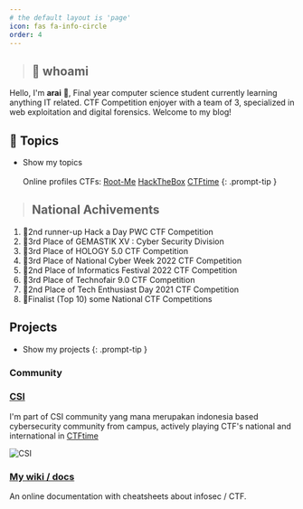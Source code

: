 ```yaml
---
# the default layout is 'page'
icon: fas fa-info-circle
order: 4
---
```


> ## 📜 whoami

Hello, I'm **arai** 🥖, Final year computer science student currently learning anything IT related. CTF Competition enjoyer with a team of 3, specialized in web exploitation and digital forensics. Welcome to my blog!
## 🔖 Topics
- Show my topics
<br><br>Online profiles CTFs: [Root-Me](https://www.root-me.org/arai-689560) [HackTheBox](https://app.hackthebox.com/profile/747151) [CTFtime](https://ctftime.org/user/125849)
{: .prompt-tip }


> ## National Achivements
1. 🥉2nd runner-up Hack a Day PWC CTF Competition
2. 🥉3rd Place of GEMASTIK XV : Cyber Security Division
3. 🥉3rd Place of HOLOGY 5.0 CTF Competition
4. 🥉3rd Place of National Cyber Week 2022 CTF Competition
5. 🥈2nd Place of Informatics Festival 2022 CTF Competition
6. 🥉3rd Place of Technofair 9.0 CTF Competition
7. 🥈2nd Place of Tech Enthusiast Day 2021 CTF Competition
8. 🚫Finalist (Top 10) some National CTF Competitions
## Projects
- Show my projects
{: .prompt-tip }


### Community
### [CSI](https://cybersecurityipb.github.io/)

I'm part of CSI community yang mana merupakan indonesia based cybersecurity community from campus, actively playing CTF's national and international in [CTFtime](https://ctftime.org/team/11930)

![CSI](https://avatars.githubusercontent.com/u/118613026?s=200&v=4)

### [My wiki / docs](https://docs.araisantai)

An online documentation with cheatsheets about infosec / CTF.

<!-- ![photo](link) -->